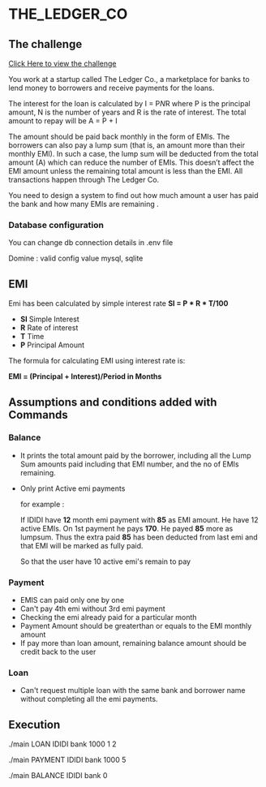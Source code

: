 # THE_LEDGER_CO


## The challenge

[Click Here to view the challenge](https://www.geektrust.in/coding-problem/backend/ledger-co)

You work at a startup called The Ledger Co., a marketplace for banks to lend money to borrowers and receive payments for the loans.

The interest for the loan is calculated by I = P*N*R where P is the principal amount, N is the number of years and R is the rate of interest. The total amount to repay will be A = P + I

The amount should be paid back monthly in the form of EMIs. The borrowers can also pay a lump sum (that is, an amount more than their monthly EMI). In such a case, the lump sum will be deducted from the total amount (A) which can reduce the number of EMIs. This doesn’t affect the EMI amount unless the remaining total amount is less than the EMI. All transactions happen through The Ledger Co.

You need to design a system to find out how much amount a user has paid the bank and how many EMIs are remaining .


### Database configuration
You can change db connection details in .env file

Domine : valid config value mysql, sqlite

## EMI
Emi has been calculated by simple interest rate
**SI = P * R * T/100**

* **SI** Simple Interest
* **R**	 Rate of interest
* **T**	 Time
* **P**	 Principal Amount


The formula for calculating EMI using interest rate is:

**EMI = (Principal + Interest)/Period in Months**



## Assumptions and conditions added with Commands

### Balance
- It prints the total amount paid by the borrower, including all the Lump Sum amounts paid including that EMI number, and the no of EMIs remaining.
- Only print Active emi payments
  
  for example : 
    
    If IDIDI have **12** month emi payment with **85** as EMI amount. He have 12 active EMIs. On 1st payment he pays **170**. He payed **85** more as lumpsum. 
    Thus the extra paid **85** has been deducted from last emi and that EMI will be marked as fully paid.

    So that the user have 10 active emi's remain to pay


### Payment
- EMIS can paid only one by one
- Can't pay 4th emi without 3rd emi payment
- Checking the emi already paid for a particular month
- Payment Amount should be greaterthan or equals to the EMI monthly amount
- If pay more than loan amount, remaining balance amount should be credit back to the user


### Loan
- Can't request multiple loan with the same bank and borrower name without completing all the emi payments.




## Execution

./main LOAN IDIDI bank 1000 1 2

./main PAYMENT IDIDI bank 1000 5

./main BALANCE IDIDI bank 0

